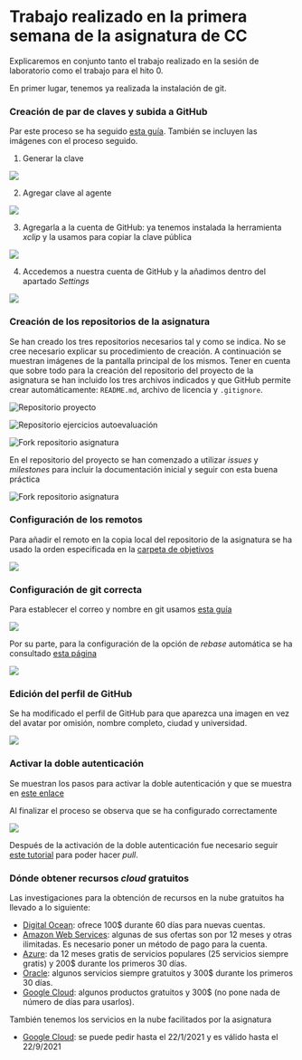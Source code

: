 # Trabajo realizado en la primera semana de la asignatura de CC

Explicaremos en conjunto tanto el trabajo realizado en la sesión de laboratorio como el trabajo para el hito 0. 

En primer lugar, tenemos ya realizada la instalación de git. 

### Creación de par de claves y subida a GitHub

Par este proceso se ha seguido [esta guía](https://docs.github.com/es/free-pro-team@latest/github/authenticating-to-github/generating-a-new-ssh-key-and-adding-it-to-the-ssh-agent). También se incluyen las imágenes con el proceso seguido.

1. Generar la clave

![](./imgs/semana1/1.1.1.png)

2. Agregar clave al agente

![](./imgs/semana1/1.1.2.png)

3. Agregarla a la cuenta de GitHub: ya tenemos instalada la herramienta *xclip* y la usamos para copiar la clave pública

![](./imgs/semana1/1.1.3.png)

4. Accedemos a nuestra cuenta de GitHub y la añadimos dentro del apartado *Settings*

![](./imgs/semana1/1.1.4.png)


### Creación de los repositorios de la asignatura

Se han creado los tres repositorios necesarios tal y como se indica. No se cree necesario explicar su procedimiento de creación. A continuación se muestran imágenes de la pantalla principal de los mismos. Tener en cuenta que sobre todo para la creación del repositorio del proyecto de la asignatura se han incluido los tres archivos indicados y que GitHub permite crear automáticamente: `README.md`, archivo de licencia y `.gitignore`.

![Repositorio proyecto](./imgs/semana1/1.2.1.png)

![Repositorio ejercicios autoevaluación](./imgs/semana1/1.2.2.png)

![Fork repositorio asignatura](./imgs/semana1/1.2.3.png)

En el repositorio del proyecto se han comenzado a utilizar *issues* y *milestones* para incluir la documentación inicial y seguir con esta buena práctica

![Fork repositorio asignatura](./imgs/semana1/1.2.4.png)

### Configuración de los remotos

Para añadir el remoto en la copia local del repositorio de la asignatura se ha usado la orden especificada en la [carpeta de objetivos](https://github.com/JJ/CC-20-21/tree/master/objetivos)

![](./imgs/semana1/1.3.1.png)

### Configuración de git correcta

Para establecer el correo y nombre en git usamos [esta guía](https://git-scm.com/book/es/v2/Inicio---Sobre-el-Control-de-Versiones-Configurando-Git-por-primera-vez)

![](./imgs/semana1/1.4.1.png)

Por su parte, para la configuración de la opción de *rebase* automática se ha consultado [esta página](https://coderwall.com/p/tnoiug/rebase-by-default-when-doing-git-pull)

![](./imgs/semana1/1.4.2.png)

### Edición del perfil de GitHub

Se ha modificado el perfil de GitHub para que aparezca una imagen en vez del avatar por omisión, nombre completo, ciudad y universidad.

![](./imgs/semana1/1.5.1.png)

### Activar la doble autenticación

Se muestran los pasos para activar la doble autenticación y que se muestra en [este enlace](https://docs.github.com/es/free-pro-team@latest/github/authenticating-to-github/configuring-two-factor-authentication)

Al finalizar el proceso se observa que se ha configurado correctamente

![](./imgs/semana1/1.6.1.png)

Después de la activación de la doble autenticación fue necesario seguir [este tutorial](https://medium.com/@ginnyfahs/github-error-authentication-failed-from-command-line-3a545bfd0ca8) para poder hacer *pull*.

### Dónde obtener recursos *cloud* gratuitos 

Las investigaciones para la obtención de recursos en la nube gratuitos ha llevado a lo siguiente:

* [Digital Ocean](https://www.digitalocean.com/community/questions/is-there-free-trial-available): ofrece 100$ durante 60 días para nuevas cuentas.
* [Amazon Web Services](https://aws.amazon.com/es/free/?all-free-tier.sort-by=item.additionalFields.SortRank&all-free-tier.sort-order=asc): algunas de sus ofertas son por 12 meses y otras ilimitadas. Es necesario poner un método de pago para la cuenta.
* [Azure](https://azure.microsoft.com/en-us/free/search/?&ef_id=CjwKCAjwlID8BRAFEiwAnUoK1Wko37VXEuLiNsfo5bkD7w_4-PYjbDpZswxb5-B9s7YA-f649bMeGxoCKGgQAvD_BwE:G:s&OCID=AID2100112_SEM_CjwKCAjwlID8BRAFEiwAnUoK1Wko37VXEuLiNsfo5bkD7w_4-PYjbDpZswxb5-B9s7YA-f649bMeGxoCKGgQAvD_BwE:G:s&dclid=CLCJhJeKp-wCFYXU3godUwwJuA): da 12 meses gratis de servicios populares (25 servicios siempre gratis) y 200$ durante los primeros 30 días.
* [Oracle](https://www.oracle.com/es/cloud/free/): algunos servicios siempre gratuitos y 300$ durante los primeros 30 días.
* [Google Cloud](https://cloud.google.com/free?hl=es-419): algunos productos gratuitos y 300$ (no pone nada de número de días para usarlos).

También tenemos los servicios en la nube facilitados por la asignatura

* [Google Cloud](https://google.secure.force.com/GCPEDU?cid=%2FqDJ1JuAn9hgHtpMwyh42xRObcPkvS%2F2cW4YrpCUHWxFn6zTLlebDDcCssWOlm%2BH): se puede pedir hasta el 22/1/2021 y es válido hasta el 22/9/2021

